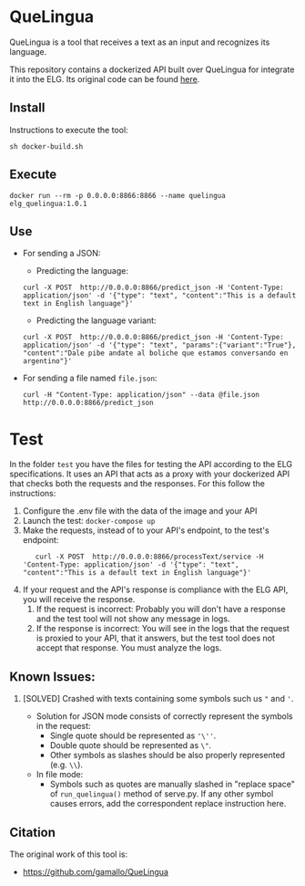 # QueLingua
QueLingua is a tool that receives a text as an input and recognizes its language. 

This repository contains a dockerized API built over QueLingua for integrate it into the ELG. Its original code can 
be found [here](https://github.com/gamallo/QueLingua).


## Install
Instructions to execute the tool:

```
sh docker-build.sh
```

## Execute
```
docker run --rm -p 0.0.0.0:8866:8866 --name quelingua elg_quelingua:1.0.1
```

## Use

- For sending a JSON: 
   - Predicting the language:
   ```
   curl -X POST  http://0.0.0.0:8866/predict_json -H 'Content-Type: application/json' -d '{"type": "text", "content":"This is a default text in English language"}'
   ```
   - Predicting the language variant:
   ```
   curl -X POST  http://0.0.0.0:8866/predict_json -H 'Content-Type: application/json' -d '{"type": "text", "params":{"variant":"True"}, "content":"Dale pibe andate al boliche que estamos conversando en argentino"}'
   ```
  
- For sending a file named `file.json`:
   ```
   curl -H "Content-Type: application/json" --data @file.json http://0.0.0.0:8866/predict_json
   ```

# Test
In the folder `test` you have the files for testing the API according to the ELG specifications.
It uses an API that acts as a proxy with your dockerized API that checks both the requests and the responses.
For this follow the instructions:
1) Configure the .env file with the data of the image and your API
2) Launch the test: `docker-compose up`
3) Make the requests, instead of to your API's endpoint, to the test's endpoint:
   ```
      curl -X POST  http://0.0.0.0:8866/processText/service -H 'Content-Type: application/json' -d '{"type": "text", "content":"This is a default text in English language"}'
   ```
4) If your request and the API's response is compliance with the ELG API, you will receive the response.
   1) If the request is incorrect: Probably you will don't have a response and the test tool will not show any message in logs.
   2) If the response is incorrect: You will see in the logs that the request is proxied to your API, that it answers, but the test tool does not accept that response. You must analyze the logs.

## Known Issues:

1) [SOLVED] Crashed with texts containing some symbols such us `"` and `'`.

    - Solution for JSON mode consists of correctly represent the symbols in the request:
        - Single quote should be represented as `'\''`. 
        - Double quote should be represented as `\"`.
        - Other symbols as slashes should be also properly represented (e.g. `\\`).
    - In file mode:
        - Symbols such as quotes are manually slashed in "replace space" of `run_quelingua()` method of serve.py. 
          If any other symbol causes errors, add the correspondent replace instruction here. 


## Citation
The original work of this tool is:
- https://github.com/gamallo/QueLingua
